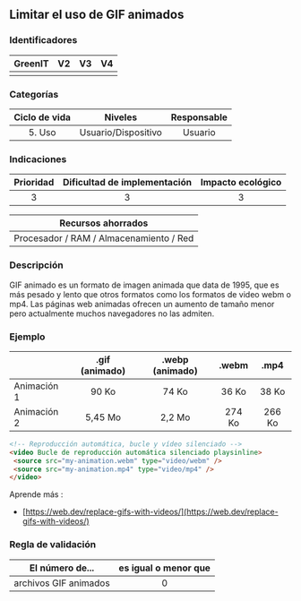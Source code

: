 ## Limitar el uso de GIF animados

 ### Identificadores

| GreenIT | V2  | V3  | V4  |
| :-----: | :-: | :-: | :-: |
|         |     |     |     |

### Categorías

| Ciclo de vida |       Niveles       | Responsable |
|:-------------:|:-------------------:|:-----------:|
|    5. Uso     | Usuario/Dispositivo |   Usuario   |

### Indicaciones

| Prioridad | Dificultad de implementación | Impacto ecológico |
|:---------:|:----------------------------:|:-----------------:|
|     3     |              3               |         3         |

|           Recursos ahorrados            |
|:---------------------------------------:|
| Procesador / RAM / Almacenamiento / Red |

 ### Descripción

 GIF animado es un formato de imagen animada que data de 1995, que es más pesado y lento que otros formatos como los formatos de video webm o mp4. Las páginas web animadas ofrecen un aumento de tamaño menor pero actualmente muchos navegadores no las admiten.

 ### Ejemplo

|             | .gif (animado) | .webp (animado) | .webm  |  .mp4  |
|-------------|:--------------:|:---------------:|:------:|:------:|
| Animación 1 |     90 Ko      |      74 Ko      | 36 Ko  | 38 Ko  |
| Animación 2 |    5,45 Mo     |     2,2 Mo      | 274 Ko | 266 Ko |

 ```html
 <!-- Reproducción automática, bucle y vídeo silenciado -->
 <video Bucle de reproducción automática silenciado playsinline>
  <source src="my-animation.webm" type="video/webm" />
  <source src="my-animation.mp4" type="video/mp4" />
 </video>
 ```

 Aprende más :

- [https://web.dev/replace-gifs-with-videos/](https://web.dev/replace-gifs-with-videos/)

 ### Regla de validación

| El número de...       | es igual o menor que |
|-----------------------|:--------------------:|
| archivos GIF animados |          0           |
